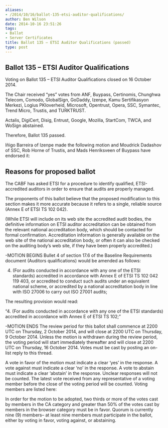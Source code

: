 ```yaml
---
aliases:
- /2014/10/16/ballot-135-etsi-auditor-qualifications/
author: Ben Wilson
date: 2014-10-16 23:51:26
tags:
- Ballot
- Server Certificates
title: Ballot 135 – ETSI Auditor Qualifications (passed)
type: post
---
```


## Ballot 135 – ETSI Auditor Qualifications

Voting on Ballot 135 – ETSI Auditor Qualifications closed on 16 October 2014.

The Chair received “yes” votes from ANF, Buypass, Certinomis, Chunghwa Telecom, Comodo, GlobalSign, GoDaddy, Izenpe, Kamu Sertifikasyon Merkezi, Logius PKIoverheid, Microsoft, Opentrust, Opera, SSC, Symantec, Trend Micro, Trustis, and TURKTRUST.

Actalis, DigiCert, Disig, Entrust, Google, Mozilla, StartCom, TWCA, and WoSign abstained.

Therefore, Ballot 135 passed.

Iñigo Barreira of Izenpe made the following motion and Moudrick Dadashov of SSC, Rob Horne of Trustis, and Mads Henriksveen of Buypass have endorsed it:

## Reasons for proposed ballot

The CABF has asked ETSI for a procedure to identify qualified, ETSI-accredited auditors in order to ensure that audits are properly managed.

The proponents of this ballot believe that the proposed modification to this section makes it more accurate because it refers to a single, reliable source (Annex E of ETSI TS 102 042).

(While ETSI will include on its web site the accredited audit bodies, the definitive information on ETSI auditor accreditation can be obtained from the relevant national accreditation body, which should be contacted for formal confirmation. Accreditation information is generally available on the web site of the national accreditation body, or often it can also be checked on the auditing body’s web site, if they have been properly accredited.)

-MOTION BEGINS
Bullet 4 of section 17.6 of the Baseline Requirements document (Auditors qualifications) would be amended as follows:

4. (For audits conducted in accordance with any one of the ETSI standards) accredited in accordance with Annex E of ETSI TS 102 042 119 403, or accredited to conduct such audits under an equivalent national scheme, or accredited by a national accreditation body in line with ISO 27006 to carry out ISO 27001 audits;

The resulting provision would read:

“4. (For audits conducted in accordance with any one of the ETSI standards) accredited in accordance with Annex E of ETSI TS 102;”

-MOTION ENDS
The review period for this ballot shall commence at 2200 UTC on Thursday, 2 October 2014, and will close at 2200 UTC on Thursday, 9 October 2014. Unless the motion is withdrawn during the review period, the voting period will start immediately thereafter and will close at 2200 UTC on Thursday, 16 October 2014. Votes must be cast by posting an on-list reply to this thread.

A vote in favor of the motion must indicate a clear ‘yes’ in the response. A vote against must indicate a clear ‘no’ in the response. A vote to abstain must indicate a clear ‘abstain’ in the response. Unclear responses will not be counted. The latest vote received from any representative of a voting member before the close of the voting period will be counted. Voting members are listed here:

In order for the motion to be adopted, two thirds or more of the votes cast by members in the CA category and greater than 50% of the votes cast by members in the browser category must be in favor. Quorum is currently nine (9) members– at least nine members must participate in the ballot, either by voting in favor, voting against, or abstaining.